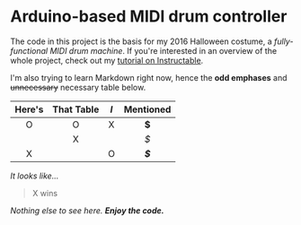 # Arduino-based MIDI drum controller

The code in this project is the basis for my 2016 Halloween costume, a *fully-functional MIDI drum machine*. If you're interested in an overview of the whole project, check out my [tutorial on Instructable](http://www.instructables.com/id/Functional-MIDI-Drum-Machine-Costume/ "John's Instructables tutorial").

I'm also trying to learn Markdown right now, hence the **odd emphases** and ~~unnecessary~~ necessary table below.

| Here's | That Table | *I* | Mentioned |
| :----: | :--------: | :-: | :-------: |
| O      |      O     |  X  |  **$**    |
|        |      X     |     |  *$*      |
|  X     |            |  O  |  *__$__*  |

*It looks like...*
> X wins


*Nothing else to see here. __Enjoy the code.__*